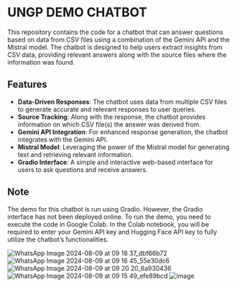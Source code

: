 # UNGP DEMO CHATBOT

This repository contains the code for a chatbot that can answer questions based on data from CSV files using a combination of the Gemini API and the Mistral model. The chatbot is designed to help users extract insights from CSV data, providing relevant answers along with the source files where the information was found.

## Features

- **Data-Driven Responses**: The chatbot uses data from multiple CSV files to generate accurate and relevant responses to user queries.
- **Source Tracking**: Along with the response, the chatbot provides information on which CSV file(s) the answer was derived from.
- **Gemini API Integration**: For enhanced response generation, the chatbot integrates with the Gemini API.
- **Mistral Model**: Leveraging the power of the Mistral model for generating text and retrieving relevant information.
- **Gradio Interface**: A simple and interactive web-based interface for users to ask questions and receive answers.

## Note
The demo for this chatbot is run using Gradio. However, the Gradio interface has not been deployed online. To run the demo, you need to execute the code in Google Colab. In the Colab notebook, you will be required to enter your Gemini API key and Hugging Face API key to fully utilize the chatbot’s functionalities.



![WhatsApp Image 2024-08-09 at 09 18 37_dbf66b72](https://github.com/user-attachments/assets/4ffb29dc-54eb-41e8-a54f-c8945f5663f6)
![WhatsApp Image 2024-08-09 at 09 16 45_55e30dc6](https://github.com/user-attachments/assets/4462bc13-43ac-41f6-ab62-06ec9260242f)
![WhatsApp Image 2024-08-09 at 09 20 20_6a930436](https://github.com/user-attachments/assets/c18d2a36-03bc-4906-970d-d6e253065abd)
![WhatsApp Image 2024-08-09 at 09 15 49_efe89bcd](https://github.com/user-attachments/assets/7a32d13a-1127-4b52-94f8-5b4181b1fb97)
![image](https://github.com/user-attachments/assets/a3d3b761-c3ce-4e2e-9d86-bf8c27e4c790)


